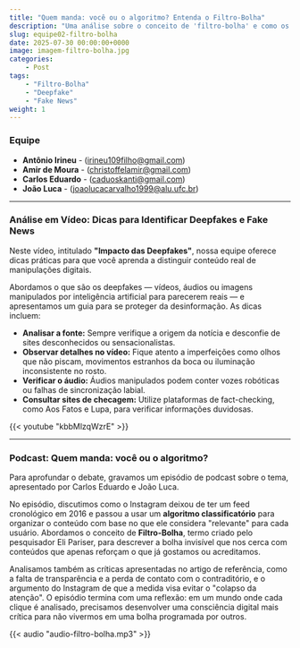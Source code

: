 ```yaml
---
title: "Quem manda: você ou o algoritmo? Entenda o Filtro-Bolha"
description: "Uma análise sobre o conceito de 'filtro-bolha' e como os algoritmos de redes sociais, como o Instagram, moldam nossa percepção e escolhas, estimulando o pensamento crítico."
slug: equipe02-filtro-bolha
date: 2025-07-30 00:00:00+0000
image: imagem-filtro-bolha.jpg
categories:
    - Post
tags:
    - "Filtro-Bolha"
    - "Deepfake"
    - "Fake News"
weight: 1
---
```


### **Equipe**

* **Antônio Irineu** - ([irineu109filho@gmail.com](mailto:irineu109filho@gmail.com))
* **Amir de Moura** - ([christoffelamir@gmail.com](mailto:christoffelamir@gmail.com))
* **Carlos Eduardo** - ([caduoskanti@gmail.com](mailto:caduoskanti@gmail.com))
* **João Luca** - ([joaolucacarvalho1999@alu.ufc.br](mailto:joaolucacarvalho1999@alu.ufc.br))

---

### **Análise em Vídeo: Dicas para Identificar Deepfakes e Fake News**

Neste vídeo, intitulado **"Impacto das Deepfakes"**, nossa equipe oferece dicas práticas para que você aprenda a distinguir conteúdo real de manipulações digitais.

Abordamos o que são os deepfakes — vídeos, áudios ou imagens manipulados por inteligência artificial para parecerem reais — e apresentamos um guia para se proteger da desinformação. As dicas incluem:

* **Analisar a fonte:** Sempre verifique a origem da notícia e desconfie de sites desconhecidos ou sensacionalistas.
* **Observar detalhes no vídeo:** Fique atento a imperfeições como olhos que não piscam, movimentos estranhos da boca ou iluminação inconsistente no rosto.
* **Verificar o áudio:** Áudios manipulados podem conter vozes robóticas ou falhas de sincronização labial.
* **Consultar sites de checagem:** Utilize plataformas de fact-checking, como Aos Fatos e Lupa, para verificar informações duvidosas.

{{< youtube "kbbMlzqWzrE" >}}

---

### **Podcast: Quem manda: você ou o algoritmo?**

Para aprofundar o debate, gravamos um episódio de podcast sobre o tema, apresentado por Carlos Eduardo e João Luca.

No episódio, discutimos como o Instagram deixou de ter um feed cronológico em 2016 e passou a usar um **algoritmo classificatório** para organizar o conteúdo com base no que ele considera "relevante" para cada usuário. Abordamos o conceito de **Filtro-Bolha**, termo criado pelo pesquisador Eli Pariser, para descrever a bolha invisível que nos cerca com conteúdos que apenas reforçam o que já gostamos ou acreditamos.

Analisamos também as críticas apresentadas no artigo de referência, como a falta de transparência e a perda de contato com o contraditório, e o argumento do Instagram de que a medida visa evitar o "colapso da atenção". O episódio termina com uma reflexão: em um mundo onde cada clique é analisado, precisamos desenvolver uma consciência digital mais crítica para não vivermos em uma bolha programada por outros.

{{< audio "audio-filtro-bolha.mp3" >}}